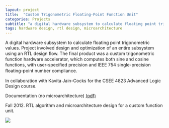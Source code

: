 ```yaml
---
layout: project
title:  "Custom Trigonometric Floating-Point Function Unit"
categories: Projects
subtitle: "a digital hardware subsystem to calculate floating point trigonometric valuess "
tags: hardware design, rtl design, microarchitecture
---
```


A digital hardware subsystem to calculate floating point trigonometric values.
Project involved design and optimization of an entire subsystem using an RTL design ﬂow. 
The final product was a custom trigonometric function hardware accelerator,
which computes both sine and cosine functions, with user-speciﬁed precision
and IEEE 754 single-precision ﬂoating-point number compliance.


In collaboration with Kavita Jain-Cocks for the CSEE 4823 Advanced Logic Design course.

Documentation (no microarchitecture) <a href="ald_report.pdf">(pdf)</a>

Fall 2012. RTL algorithm and microarchitecture design for a custom function unit.

<img src="../images/work/ald.png" />